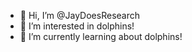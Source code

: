 - 👋 Hi, I’m @JayDoesResearch
- 👀 I’m interested in dolphins!
- 🌱 I’m currently learning about dolphins!

<!---
JayDoesResearch/JayDoesResearch is a ✨ special ✨ repository because its `README.md` (this file) appears on your GitHub profile.
You can click the Preview link to take a look at your changes.
--->
